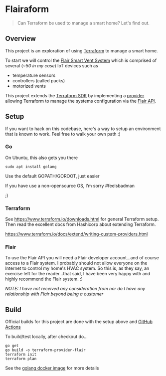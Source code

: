 # Flairaform

>Can Terraform be used to manage a smart home? Let's find out.

## Overview

This project is an exploration of using [Terraform](https://www.terraform.io/) to manage a smart home.

To start we will control the [Flair Smart Vent System](https://flair.co/) which is comprised of several (_~50 in my case_) IoT devices such as
- temperature sensors
- controllers (called pucks)
- motorized vents

This project extends the [Terraform SDK](https://www.terraform.io/docs/extend/plugin-sdk.html) by implementing a [provider](https://www.terraform.io/docs/extend/plugin-types.html#providers) allowing Terraform to manage the systems configuration via the [Flair API](https://api.flair.co/).

## Setup

If you want to hack on this codebase, here's a way to setup an environment that is known to work.  Feel free to  walk your own path :)

### Go

On Ubuntu, this also gets you there

`sudo apt install golang`

Use the default GOPATH/GOROOT, just easier

If you have use a non-opensource OS, I'm sorry #feelsbadman

;)

### Terraform

See https://www.terraform.io/downloads.html for general Terraform setup.  Then read the excellent docs from Hashicorp about extending Terraform.

https://www.terraform.io/docs/extend/writing-custom-providers.html

### Flair

To use the Flair API you will need a Flair developer account...and of course access to a Flair system.  I probably should not allow everyone on the Internet to control my home's HVAC system.  So this is, as they say, an exercise left for the reader...that said, I have been very happy with and highly recommend the Flair system. :)

_NOTE: I have not received any consideration from nor do I have any relationship with Flair beyond being a customer_

## Build

Official builds for this project are done with the setup above and [GitHub Actions](https://help.github.com/en/actions)

To build/test locally, after checkout do...

```
go get
go build -o terraform-provider-flair
terraform init
terraform plan
```

See the [golang docker image](https://hub.docker.com/_/golang) for more details
